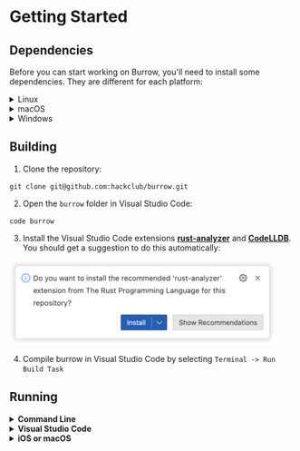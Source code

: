 # Getting Started

## Dependencies

Before you can start working on Burrow, you'll need to install some dependencies. They are different for each platform:

<details>
  <summary>Linux</summary>

1. Install **rustup** using the instructions on the [website](https://rustup.rs/):

```bash
$ curl --proto '=https' --tlsv1.2 -sSf https://sh.rustup.rs | sh
```

2. Install **Visual Studio Code** from the [website](https://code.visualstudio.com/#alt-downloads), [Snap Store](https://snapcraft.io/code), or your package manager of choice.
</details>

<details>
  <summary>macOS</summary>

1. Install **rustup** using the instructions on the [website](https://rustup.rs/):

```bash
$ curl --proto '=https' --tlsv1.2 -sSf https://sh.rustup.rs | sh
```

2. Download and install **Visual Studio Code** from the [website](https://code.visualstudio.com/#alt-downloads), or by using brew:

```
brew install --cask visual-studio-code
```

3. Download and Install **Xcode** from the [App Store](https://apps.apple.com/us/app/xcode/id497799835) or the [Apple Developer](https://developer.apple.com/downloads) website.

4. Check the _"current"_ version of Xcode using the command line:

**_Note: If you have multiple versions of Xcode installed, you may need to switch to the new version that you installed._**

```
$ xcode-select -p
```

If the output is not the version of Xcode you just installed, run the following command to switch to the new version:

```
$ sudo xcode-select -s /Applications/Xcode.app/Contents/Developer

```

</details>

<details>
  <summary>Windows</summary>

1. Download **Visual Studio** community edition from the [website](https://visualstudio.microsoft.com/vs/). Install the components for "Desktop Development with C++"

2. Install [**Visual Studio Code**](https://apps.microsoft.com/store/detail/visual-studio-code/XP9KHM4BK9FZ7Q), [**PowerShell**](https://apps.microsoft.com/store/detail/powershell/9MZ1SNWT0N5D) and [**Windows Terminal**](https://apps.microsoft.com/store/detail/windows-terminal/9N0DX20HK701) from the Microsoft Store

3. Open Windows Terminal and use [winget](https://learn.microsoft.com/en-us/windows/package-manager/winget/) to install **git**, **LLVM** and **rustup**:

```posh
winget install Git.Git
winget install LLVM.LLVM
winget install Rustlang.Rustup
```

4. Install Rust using rustup:

```posh
rustup toolchain install stable-msvc
```

</details>

## Building

1. Clone the repository:

```
git clone git@github.com:hackclub/burrow.git
```

2. Open the `burrow` folder in Visual Studio Code:

```
code burrow
```

3. Install the Visual Studio Code extensions [**rust-analyzer**](https://marketplace.visualstudio.com/items?itemName=rust-lang.rust-analyzer) and [**CodeLLDB**](https://marketplace.visualstudio.com/items?itemName=vadimcn.vscode-lldb). You should get a suggestion to do this automatically:

<img style='height: 148px' src="extensions.png"></img>

4. Compile burrow in Visual Studio Code by selecting `Terminal -> Run Build Task`

## Running

<details>
  <summary><b>Command Line</b></summary>

You can run burrow on the command line with cargo:

```
cargo run
```

Cargo will ask for your password because burrow needs permission in order to create a tunnel.

</details>

<details>
  <summary><b>Visual Studio Code</b></summary>

You can debug the Rust program inside of Visual Studio using the **Run and Debug** tab.

**_This does not work fully yet_**. Visual Studio Code does not have a way to debug programs with administrative privileges.

</details>

<details>
  <summary><b>iOS or macOS</b></summary>

You can run the Burrow app on iOS or macOS using **Xcode**.

You will need to be logged in with your Apple ID, and it should be a part of **The Hack Foundation** team:

<img style='max-width: 552px;' src="xcode.png"></img>

If your Apple ID is not a part of The Hack Foundation team, ask the Slack channel for assistance.

You should now be able to run the app by opening `Apple/Burrow.xcodeproj` in Xcode, selecting the **App** scheme and clicking **Run**.

</details>
